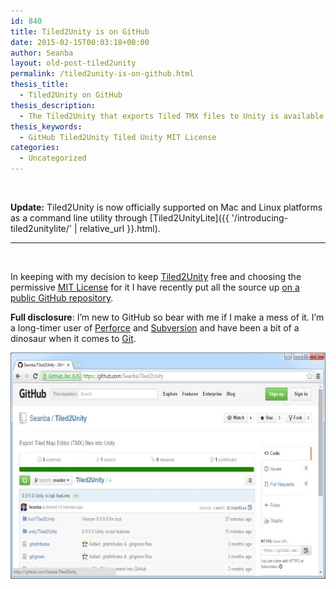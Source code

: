 ```yaml
---
id: 840
title: Tiled2Unity is on GitHub
date: 2015-02-15T00:03:18+00:00
author: Seanba
layout: old-post-tiled2unity
permalink: /tiled2unity-is-on-github.html
thesis_title:
  - Tiled2Unity on GitHub
thesis_description:
  - The Tiled2Unity that exports Tiled TMX files to Unity is available now on GitHub
thesis_keywords:
  - GitHub Tiled2Unity Tiled Unity MIT License
categories:
  - Uncategorized
---
```

&nbsp;

**Update:** Tiled2Unity is now officially supported on Mac and Linux platforms as a command line utility through [Tiled2UnityLite]({{ '/introducing-tiled2unitylite/' | relative_url }}.html).

* * *

&nbsp;

In keeping with my decision to keep <a title="Tiled2Unity" href="{{ '/tiled2unity/' | relative_url }}" rel="Tiled2Unity">Tiled2Unity</a> free and choosing the permissive <a title="MIT License" href="http://opensource.org/licenses/MIT" rel="MIT License">MIT License</a> for it I have recently put all the source up <a title="Tiled2Unity on GitHub" href="https://github.com/Seanba/Tiled2Unity" rel="Tiled2Unity on GitHub">on a public GitHub repository</a>.

**Full disclosure**: I’m new to GitHub so bear with me if I make a mess of it. I’m a long-timer user of <a title="Perforce" href="http://www.perforce.com/" rel="Perforce">Perforce</a> and <a title="Subversion" href="https://subversion.apache.org/" rel="Subversion">Subversion</a> and have been a bit of a dinosaur when it comes to <a title="Git" href="http://git-scm.com/" rel="Git">Git</a>.

[<img style="background-image: none; padding-top: 0px; padding-left: 0px; display: inline; padding-right: 0px; border: 0px;" title="Tiled2Unity on GitHub" src="/assets/wp-content/uploads/2015/02/t2u-github.jpg" alt="Tiled2Unity on GitHub" width="640" height="362" border="0" />](https://github.com/Seanba/Tiled2Unity "Tiled2Unity on GitHub")